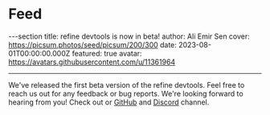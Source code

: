 # Feed

---section
title: refine devtools is now in beta!
author: Ali Emir Sen
cover: https://picsum.photos/seed/picsum/200/300
date: 2023-08-01T00:00:00.000Z
featured: true
avatar: https://avatars.githubusercontent.com/u/11361964

---

We've released the first beta version of the refine devtools. Feel free to reach us out for any feedback or bug reports. We're looking forward to hearing from you! Check out or [GitHub](https://github.com/refinedev/refine) and [Discord](https://discord.gg/refine) channel.
